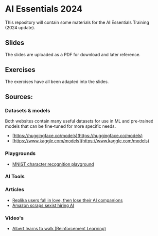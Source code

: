 # AI Essentials 2024

This repository will contain some materials for the AI Essentials Training (2024 update).

## Slides

The slides are uploaded as a PDF for download and later reference.

## Exercises

The exercises have all been adapted into the slides.

## Sources:

### Datasets & models

Both websites contain many useful datasets for use in ML and pre-trained models that 
can be fine-tuned for more specific needs.

- [https://huggingface.co/models](https://huggingface.co/models)
- [https://www.kaggle.com/models](https://www.kaggle.com/models)

### Playgrounds

- [MNIST character recognition playground](https://www.ccom.ucsd.edu/~cdeotte/programs/MNIST.html)

### AI Tools

### Articles

- [Replika users fall in love, then lose their AI companions](https://www.abc.net.au/news/science/2023-03-01/replika-users-fell-in-love-with-their-ai-chatbot-companion/102028196)
- [Amazon scraps sexist hiring AI](https://www.bbc.com/news/technology-45809919)

### Video's 

- [Albert learns to walk (Reinforcement Learning)](https://www.youtube.com/watch?v=L_4BPjLBF4E)